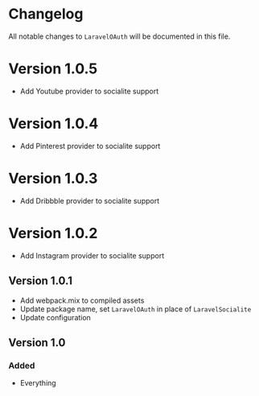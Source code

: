 # Changelog

All notable changes to `LaravelOAuth` will be documented in this file.

# Version 1.0.5
- Add Youtube provider to socialite support

# Version 1.0.4
- Add Pinterest provider to socialite support

# Version 1.0.3
- Add Dribbble provider to socialite support

# Version 1.0.2
- Add Instagram provider to socialite support

## Version 1.0.1
- Add webpack.mix to compiled assets
- Update package name, set `LaravelOAuth` in place of `LaravelSocialite`
- Update configuration

## Version 1.0

### Added
- Everything
